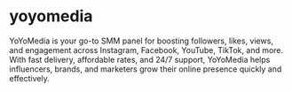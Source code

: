 # yoyomedia
YoYoMedia is your go-to SMM panel for boosting followers, likes, views, and engagement across Instagram, Facebook, YouTube, TikTok, and more. With fast delivery, affordable rates, and 24/7 support, YoYoMedia helps influencers, brands, and marketers grow their online presence quickly and effectively.
